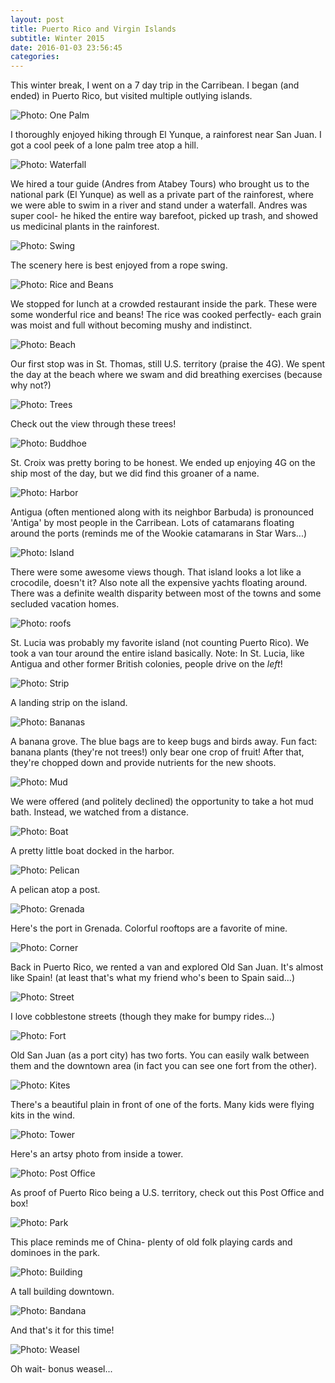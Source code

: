 ```yaml
---
layout: post
title: Puerto Rico and Virgin Islands
subtitle: Winter 2015
date: 2016-01-03 23:56:45
categories:  
---
```

This winter break, I went on a 7 day trip in the Carribean. I began (and ended) in Puerto Rico, but visited multiple outlying islands.

<img alt="Photo: One Palm" src="http://brianmlin.com/Images/PuertoRico/onePalm.jpg" >

I thoroughly enjoyed hiking through El Yunque, a rainforest near San Juan. I got a cool peek of a lone palm tree atop a hill.

<img alt="Photo: Waterfall" src="http://brianmlin.com/Images/PuertoRico/waterfall.jpg" >

We hired a tour guide (Andres from Atabey Tours) who brought us to the national park (El Yunque) as well as a private part of the rainforest, where we were able to swim in a river and stand under a waterfall. Andres was super cool- he hiked the entire way barefoot, picked up trash, and showed us medicinal plants in the rainforest.

<img alt="Photo: Swing" src="http://brianmlin.com/Images/PuertoRico/swing.jpg" >

The scenery here is best enjoyed from a rope swing.  

<img alt="Photo: Rice and Beans" src="http://brianmlin.com/Images/PuertoRico/beans.jpg" >

We stopped for lunch at a crowded restaurant inside the park. These were some wonderful rice and beans! The rice was cooked perfectly- each grain was moist and full without becoming mushy and indistinct.

<img alt="Photo: Beach" src="http://brianmlin.com/Images/PuertoRico/breathing.jpg" >

Our first stop was in St. Thomas, still U.S. territory (praise the 4G). We spent the day at the beach where we swam and did breathing exercises (because why not?)

<img alt="Photo: Trees" src="http://brianmlin.com/Images/PuertoRico/palms.jpg" >

Check out the view through these trees!  

<img alt="Photo: Buddhoe" src="http://brianmlin.com/Images/PuertoRico/buddhoe.jpg" >

St. Croix was pretty boring to be honest. We ended up enjoying 4G on the ship most of the day, but we did find this groaner of a name.

<img alt="Photo: Harbor" src="http://brianmlin.com/Images/PuertoRico/harbor.jpg" >

Antigua (often mentioned along with its neighbor Barbuda) is pronounced 'Antiga' by most people in the Carribean. Lots of catamarans floating around the ports (reminds me of the Wookie catamarans in Star Wars...)

<img alt="Photo: Island" src="http://brianmlin.com/Images/PuertoRico/crocodile.jpg" >

There were some awesome views though. That island looks a lot like a crocodile, doesn't it? Also note all the expensive yachts floating around. There was a definite wealth disparity between most of the towns and some secluded vacation homes.

<img alt="Photo: roofs" src="http://brianmlin.com/Images/PuertoRico/roofs.jpg" >

St. Lucia was probably my favorite island (not counting Puerto Rico). We took a van tour around the entire island basically. Note: In St. Lucia, like Antigua and other former British colonies, people drive on the *left*!

<img alt="Photo: Strip" src="http://brianmlin.com/Images/PuertoRico/landing.jpg" >

A landing strip on the island.

<img alt="Photo: Bananas" src="http://brianmlin.com/Images/PuertoRico/grove.jpg" >

A banana grove. The blue bags are to keep bugs and birds away. Fun fact: banana plants (they're not trees!) only bear one crop of fruit! After that, they're chopped down and provide nutrients for the new shoots.  

<img alt="Photo: Mud" src="http://brianmlin.com/Images/PuertoRico/mud.jpg" >

We were offered (and politely declined) the opportunity to take a hot mud bath. Instead, we watched from a distance.  

<img alt="Photo: Boat" src="http://brianmlin.com/Images/PuertoRico/boat.jpg" >

A pretty little boat docked in the harbor.  

<img alt="Photo: Pelican" src="http://brianmlin.com/Images/PuertoRico/pelican.jpg" >

A pelican atop a post.  

<img alt="Photo: Grenada" src="http://brianmlin.com/Images/PuertoRico/port.jpg" >

Here's the port in Grenada. Colorful rooftops are a favorite of mine.

<img alt="Photo: Corner" src="http://brianmlin.com/Images/PuertoRico/corner.jpg" >

Back in Puerto Rico, we rented a van and explored Old San Juan. It's almost like Spain! (at least that's what my friend who's been to Spain said...)

<img alt="Photo: Street" src="http://brianmlin.com/Images/PuertoRico/street.jpg" >

I love cobblestone streets (though they make for bumpy rides...)

<img alt="Photo: Fort" src="http://brianmlin.com/Images/PuertoRico/fort.jpg" >

Old San Juan (as a port city) has two forts. You can easily walk between them and the downtown area (in fact you can see one fort from the other).

<img alt="Photo: Kites" src="http://brianmlin.com/Images/PuertoRico/plains.jpg" >

There's a beautiful plain in front of one of the forts. Many kids were flying kits in the wind.

<img alt="Photo: Tower" src="http://brianmlin.com/Images/PuertoRico/focus.jpg" >

Here's an artsy photo from inside a tower.

<img alt="Photo: Post Office" src="http://brianmlin.com/Images/PuertoRico/postOfficeBox.jpg" >

As proof of Puerto Rico being a U.S. territory, check out this Post Office and box!

<img alt="Photo: Park" src="http://brianmlin.com/Images/PuertoRico/parkCards.jpg" >

This place reminds me of China- plenty of old folk playing cards and dominoes in the park.

<img alt="Photo: Building" src="http://brianmlin.com/Images/PuertoRico/building.jpg" >

A tall building downtown.

<img alt="Photo: Bandana" src="http://brianmlin.com/Images/PuertoRico/bandana.jpg" >

And that's it for this time!

<img alt="Photo: Weasel" src="http://brianmlin.com/Images/PuertoRico/weasel.jpg" >

Oh wait- bonus weasel...

